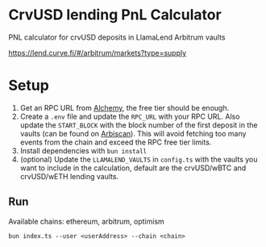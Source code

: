 # CrvUSD lending PnL Calculator

PNL calculator for crvUSD deposits in LlamaLend Arbitrum vaults

https://lend.curve.fi/#/arbitrum/markets?type=supply

# Setup

1. Get an RPC URL from [Alchemy](https://www.alchemy.com/), the free tier should be enough.
2. Create a `.env` file and update the `RPC_URL` with your RPC URL. Also update the `START_BLOCK` with the block number of the first deposit in the vaults (can be found on [Arbiscan](https://arbiscan.io/)). This will avoid fetching too many events from the chain and exceed the RPC free tier limits.
3. Install dependencies with `bun install`
4. (optional) Update the `LLAMALEND_VAULTS` in `config.ts` with the vaults you want to include in the calculation, default are the crvUSD/wBTC and crvUSD/wETH lending vaults.

## Run

Available chains: ethereum, arbitrum, optimism

`bun index.ts --user <userAddress> --chain <chain>`
